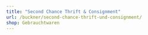 ```yaml
---
title: "Second Chance Thrift & Consignment"
url: /buckner/second-chance-thrift-und-consignment/
shop: Gebrauchtwaren
---
```

